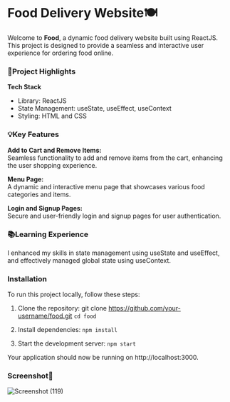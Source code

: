 
# Food Delivery Website🍽️

Welcome to **Food**, a dynamic food delivery website built using ReactJS. This project is designed to provide a seamless and interactive user experience for ordering food online.


### 🌟Project Highlights

**Tech Stack** 
* Library: ReactJS
* State Management: useState, useEffect, useContext
* Styling: HTML and CSS
### 💡Key Features

__Add to Cart and Remove Items:__ <br>
Seamless functionality to add and remove items from the cart, enhancing the user shopping experience.

__Menu Page:__<br>
A dynamic and interactive menu page that showcases various food categories and items.

__Login and Signup Pages:__<br>
Secure and user-friendly login and signup pages for user authentication.

### 📚Learning Experience
 
 I enhanced my skills in state management using useState and useEffect, and effectively managed global state using useContext.
### Installation

To run this project locally, follow these steps:

  1. Clone the repository:
    git clone https://github.com/your-username/food.git 
    `cd food`

2. Install dependencies:
`npm install`

3. Start the development server:
`npm start`

Your application should now be running on http://localhost:3000.
### Screenshot📸
![Screenshot (119)](https://github.com/imsanthosh7/Food-delivery/assets/154437536/360c118b-b308-4a17-b25f-130221650fc1)
